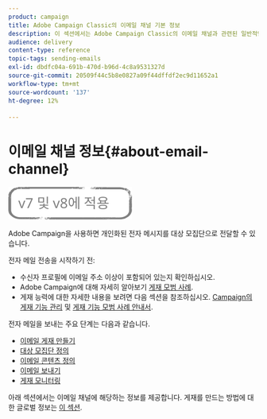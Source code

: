 ```yaml
---
product: campaign
title: Adobe Campaign Classic의 이메일 채널 기본 정보
description: 이 섹션에서는 Adobe Campaign Classic의 이메일 채널과 관련된 일반적인 정보를 제공합니다.
audience: delivery
content-type: reference
topic-tags: sending-emails
exl-id: dbdfc04a-691b-470d-b96d-4c8a9531327d
source-git-commit: 20509f44c5b8e0827a09f44dffdf2ec9d11652a1
workflow-type: tm+mt
source-wordcount: '137'
ht-degree: 12%

---
```


# 이메일 채널 정보{#about-email-channel}

![](../../assets/common.svg)

Adobe Campaign을 사용하면 개인화된 전자 메시지를 대상 모집단으로 전달할 수 있습니다.

전자 메일 전송을 시작하기 전:

* 수신자 프로필에 이메일 주소 이상이 포함되어 있는지 확인하십시오.
* Adobe Campaign에 대해 자세히 알아보기 [게재 모범 사례](delivery-best-practices.md).
* 게재 능력에 대한 자세한 내용을 보려면 다음 섹션을 참조하십시오. [Campaign의 게재 기능 관리](about-deliverability.md) 및 [게재 기능 모범 사례 안내서](https://experienceleague.adobe.com/docs/deliverability-learn/deliverability-best-practice-guide/introduction.html?lang=ko).

전자 메일을 보내는 주요 단계는 다음과 같습니다.

* [이메일 게재 만들기](creating-an-email-delivery.md)
* [대상 모집단 정의](steps-defining-the-target-population.md)
* [이메일 콘텐츠 정의](defining-the-email-content.md)
* [이메일 보내기](sending-messages.md)
* [게재 모니터링](about-delivery-monitoring.md)

아래 섹션에서는 이메일 채널에 해당하는 정보를 제공합니다. 게재를 만드는 방법에 대한 글로벌 정보는 [이 섹션](steps-about-delivery-creation-steps.md).
